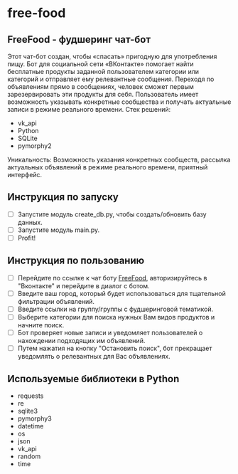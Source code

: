 # free-food 
## FreeFood - фудшеринг чат-бот 
Этот чат-бот создан, чтобы «спасать» пригодную для употребления пищу. Бот для социальной сети «ВКонтакте» помогает найти бесплатные продукты заданной пользователем категории или категорий и отправляет ему релевантные сообщения. Переходя по объявлениям прямо в сообщениях, человек сможет первым зарезервировать эти продукты для себя. Пользователь имеет возможность указывать конкретные сообщества и получать актуальные записи в режиме реального времени.
Стек решений:
- vk_api
- Python
- SQLite
- pymorphy2
	
Уникальность: Возможность указания конкретных сообществ, рассылка актуальных объявлений в режиме реального времени, приятный интерфейс.

## Инструкция по запуску
- [ ] Запустите модуль create_db.py, чтобы создать/обновить базу данных.
- [ ] Запустите модуль main.py.
- [ ] Profit!

## Инструкция по пользованию
- [ ] Перейдите по ссылке к чат боту [FreeFood](https://vk.com/freefood_app), авторизируйтесь в "Вконтакте" и перейдите в диалог с ботом.
- [ ] Введите ваш город, который будет использоваться для тщательной фильтрации объявлений.
- [ ] Введите ссылки на группу/группы с фудшеринговой тематикой.
- [ ] Выберите категории для поиска нужных Вам видов продуктов и начните поиск.
- [ ] Бот проверяет новые записи и уведомляет пользователей о нахождении подходящих им объявлений.
- [ ] Путем нажатия на кнопку "Остановить поиск", бот прекращает уведомлять о релевантных для Вас объявлениях.

## Используемые библиотеки в Python 
- requests
- re
- sqlite3
- pymorphy3
- datetime
- os
- json
- vk_api
- random
- time
